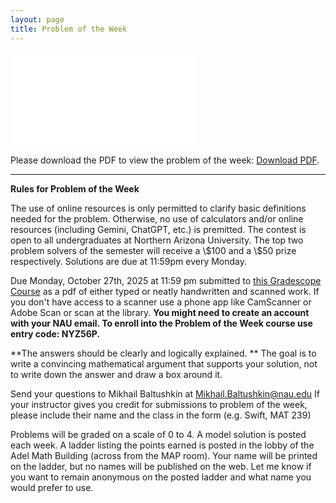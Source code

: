 ```yaml
---
layout: page
title: Problem of the Week
---
```



<object data="files/pdfs/2025-10-27.pdf" type="application/pdf" width="900px" height="900px">
	<embed src="files/pdfs/2025-10-27.pdf">
		<p>Please download the PDF to view the problem of the week: <a href="files/pdfs/2025-10-27.pdf">Download PDF</a>.</p>
	</embed>
</object>

<hr>
<b>Rules for Problem of the Week</b>

<p>
The use of online resources is only permitted to clarify basic definitions needed for the problem. Otherwise, no use of calculators and/or online resources (including Gemini, ChatGPT, etc.) is premitted. The contest is open to all undergraduates at Northern Arizona University. The top two problem solvers of the semester will receive a \$100 and a \$50 prize respectively. Solutions are due at 11:59pm every Monday. 
</p>

<p>Due Monday, October 27th, 2025 at 11:59 pm submitted to 
<a href="https://www.gradescope.com/courses/884166"> this Gradescope Course</a> as a pdf of either typed or neatly handwritten and scanned work. If you don't have access to a scanner use a phone app like CamScanner or Adobe Scan or scan at the library. <b> You might need to create an account with your NAU email. To enroll into the Problem of the Week course use entry code: NYZ56P. </b>  

<p>**The answers should be clearly and logically explained. ** The goal is to write a convincing mathematical argument that supports your solution, not to write down the answer and draw a box around it.
</p> 


<p>
Send your questions to Mikhail Baltushkin at
<a href="mailto:Mikhail.Baltushkin@nau.edu?subject=potw" target="_blank">Mikhail.Baltushkin@nau.edu</a>
	If your instructor gives you credit for submissions to problem of the week, please include their name
	and the class in the form (e.g. Swift, MAT 239)
</p>

<p>
	Problems will be graded on a scale of 0 to 4.  A model solution is posted each week.
	A ladder listing the points earned is posted in the lobby of the Adel Math Building 
	(across from the MAP room).  Your name will be printed on the ladder, but no names will be published on the web.
	Let me know if you want to remain anonymous on the posted ladder and what name you would prefer to use.
</p> 
